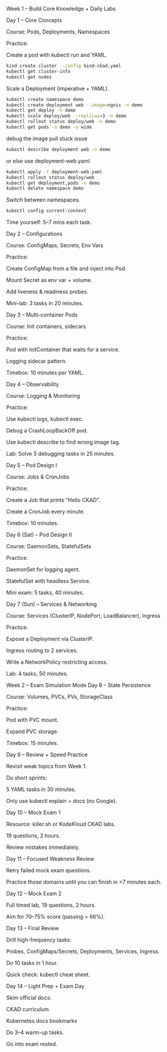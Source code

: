 Week 1 – Build Core Knowledge + Daily Labs


Day 1 – Core Concepts

Course: Pods, Deployments, Namespaces

Practice:

Create a pod with kubectl run and YAML.

```bash
kind create cluster --config kind-ckad.yaml
kubectl get cluster-info
kubectl get nodes
```

Scale a Deployment (imperative + YAML).
```bash
kubectl create namespace demo
kubectl create deployment web --image=ngnix -n demo
kubectl get deploy -n demo
kubectl scale deploy/web --replicas=3 -n demo
kubectl rollout status deploy/web -n demo
kubectl get pods -n demo -o wide
```

debug the image pull stuck issue

```bash
kubectl describe deployment web -n demo
```
or else use deployment-web.yaml

```bash
kubectl apply -f deployment-web.yaml
kubectl rollout status deploy/web
kubectl get deployment,pods -n demo
kubectl delete namespace demo
```

Switch between namespaces.

```bash
kubectl config current-context

```

Time yourself: 5–7 mins each task.

Day 2 – Configurations

Course: ConfigMaps, Secrets, Env Vars

Practice:

Create ConfigMap from a file and inject into Pod.

Mount Secret as env var + volume.

Add liveness & readiness probes.

Mini-lab: 3 tasks in 20 minutes.

Day 3 – Multi-container Pods

Course: Init containers, sidecars

Practice:

Pod with initContainer that waits for a service.

Logging sidecar pattern.

Timebox: 10 minutes per YAML.

Day 4 – Observability

Course: Logging & Monitoring

Practice:

Use kubectl logs, kubectl exec.

Debug a CrashLoopBackOff pod.

Use kubectl describe to find wrong image tag.

Lab: Solve 3 debugging tasks in 25 minutes.

Day 5 – Pod Design I

Course: Jobs & CronJobs

Practice:

Create a Job that prints “Hello CKAD”.

Create a CronJob every minute.

Timebox: 10 minutes.

Day 6 (Sat) – Pod Design II

Course: DaemonSets, StatefulSets

Practice:

DaemonSet for logging agent.

StatefulSet with headless Service.

Mini exam: 5 tasks, 40 minutes.

Day 7 (Sun) – Services & Networking

Course: Services (ClusterIP, NodePort, LoadBalancer), Ingress

Practice:

Expose a Deployment via ClusterIP.

Ingress routing to 2 services.

Write a NetworkPolicy restricting access.

Lab: 4 tasks, 50 minutes.

Week 2 – Exam Simulation Mode
Day 8 – State Persistence

Course: Volumes, PVCs, PVs, StorageClass

Practice:

Pod with PVC mount.

Expand PVC storage.

Timebox: 15 minutes.

Day 9 – Review + Speed Practice

Revisit weak topics from Week 1.

Do short sprints:

5 YAML tasks in 30 minutes.

Only use kubectl explain + docs (no Google).

Day 10 – Mock Exam 1

Resource: killer.sh or KodeKloud CKAD labs.

19 questions, 2 hours.

Review mistakes immediately.

Day 11 – Focused Weakness Review

Retry failed mock exam questions.

Practice those domains until you can finish in <7 minutes each.

Day 12 – Mock Exam 2

Full timed lab, 19 questions, 2 hours.

Aim for 70–75% score (passing = 66%).

Day 13 – Final Review

Drill high-frequency tasks:

Probes, ConfigMaps/Secrets, Deployments, Services, Ingress.

Do 10 tasks in 1 hour.

Quick check: kubectl cheat sheet.

Day 14 – Light Prep + Exam Day

Skim official docs:

CKAD curriculum

Kubernetes docs bookmarks

Do 3–4 warm-up tasks.

Go into exam rested.